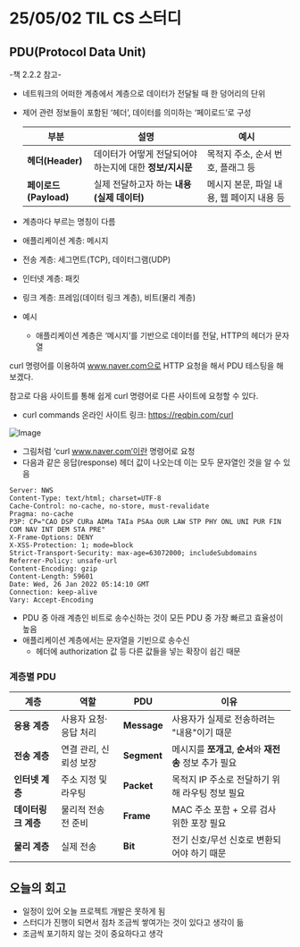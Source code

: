 # 25/05/02 TIL CS 스터디
## PDU(Protocol Data Unit)
-책 2.2.2 참고-

- 네트워크의 어떠한 계층에서 계층으로 데이터가 전달될 때 한 덩어리의 단위
- 제어 관련 정보들이 포함된 ‘헤더’, 데이터를 의미하는 ‘페이로드’로 구성
    
    
    | 부분 | 설명 | 예시 |
    | --- | --- | --- |
    | **헤더(Header)** | 데이터가 어떻게 전달되어야 하는지에 대한 **정보/지시문** | 목적지 주소, 순서 번호, 플래그 등 |
    | **페이로드(Payload)** | 실제 전달하고자 하는 **내용(실제 데이터)** | 메시지 본문, 파일 내용, 웹 페이지 내용 등 |
- 계층마다 부르는 명칭이 다름
- 애플리케이션 계층: 메시지
- 전송 계층: 세그먼트(TCP), 데이터그램(UDP)
- 인터넷 계층: 패킷
- 링크 계층: 프레임(데이터 링크 계층), 비트(물리 계층)

- 예시
    - 애플리케이션 계층은 ‘메시지’를 기반으로 데이터를 전달, HTTP의 헤더가 문자열

curl 명령어를 이용하여 www.naver.com으로 HTTP 요청을 해서 PDU 테스팅을 해보겠다.

참고로 다음 사이트를 통해 쉽게 curl 명령어로 다른 사이트에 요청할 수 있다.

- curl commands 온라인 사이트 링크: https://reqbin.com/curl

![Image](https://github.com/user-attachments/assets/88a1055b-a520-4fbf-b99b-169882382b32)

- 그림처럼 ‘curl www.naver.com’이란 명령어로 요청
- 다음과 같은 응답(response) 헤더 값이 나오는데 이는 모두 문자열인 것을 알 수 있음

```
Server: NWS
Content-Type: text/html; charset=UTF-8
Cache-Control: no-cache, no-store, must-revalidate
Pragma: no-cache
P3P: CP="CAO DSP CURa ADMa TAIa PSAa OUR LAW STP PHY ONL UNI PUR FIN
COM NAV INT DEM STA PRE"
X-Frame-Options: DENY
X-XSS-Protection: 1; mode=block
Strict-Transport-Security: max-age=63072000; includeSubdomains
Referrer-Policy: unsafe-url
Content-Encoding: gzip
Content-Length: 59601
Date: Wed, 26 Jan 2022 05:14:10 GMT
Connection: keep-alive
Vary: Accept-Encoding
```

- PDU 중 아래 계층인 비트로 송수신하는 것이 모든 PDU 중 가장 빠르고 효율성이 높음
- 애플리케이션 계층에서는 문자열을 기빈으로 송수신
    - 헤더에 authorization 값 등 다른 값들을 넣는 확장이 쉽긴 때문

### 계층별 PDU

| 계층 | 역할 | PDU | 이유 |
| --- | --- | --- | --- |
| **응용 계층** | 사용자 요청·응답 처리 | **Message** | 사용자가 실제로 전송하려는 "내용"이기 때문 |
| **전송 계층** | 연결 관리, 신뢰성 보장 | **Segment** | 메시지를 **쪼개고**, **순서**와 **재전송** 정보 추가 필요 |
| **인터넷 계층** | 주소 지정 및 라우팅 | **Packet** | 목적지 IP 주소로 전달하기 위해 라우팅 정보 필요 |
| **데이터링크 계층** | 물리적 전송 전 준비 | **Frame** | MAC 주소 포함 + 오류 검사 위한 포장 필요 |
| **물리 계층** | 실제 전송 | **Bit** | 전기 신호/무선 신호로 변환되어야 하기 때문 |


## 오늘의 회고
- 일정이 있어 오늘 프로젝트 개발은 못하게 됨
- 스터디가 진행이 되면서 점차 조금씩 쌓여가는 것이 있다고 생각이 듦
- 조금씩 포기하지 않는 것이 중요하다고 생각